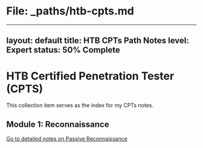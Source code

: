 # File: _paths/htb-cpts.md

---
layout: default
title: HTB CPTs Path Notes
level: Expert
status: 50% Complete
---

# HTB Certified Penetration Tester (CPTS)

This collection item serves as the index for my CPTs notes.

## Module 1: Reconnaissance
[Go to detailed notes on Passive Reconnaissance](/paths/passive-recon-cpts/)
